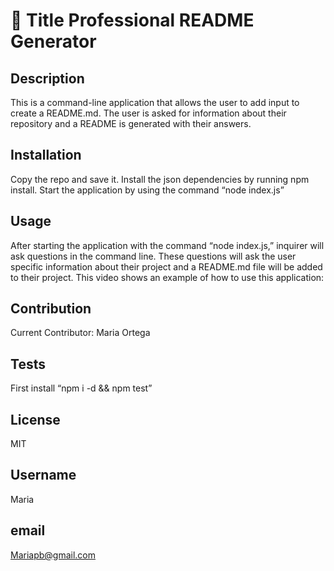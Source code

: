 # 🌸 Title Professional README Generator  
  ## Description
  This is a command-line application that allows the user to add input to create a README.md. The user is asked for information about their repository and a README is generated with their answers. 
  ## Installation
  Copy the repo and save it. Install the json dependencies by running npm install. Start the application by using the command “node index.js” 
  ## Usage
  After starting the application with the command “node index.js,” inquirer will ask questions in the command line. These questions will ask the user specific information about their project and a README.md file will be added to their project. This video shows an example of how to use this application: 
  ## Contribution
  Current Contributor: Maria Ortega
  ## Tests
  First install “npm i -d && npm test” 
  ## License
  MIT
  ## Username
 Maria
  
  ## email
  Mariapb@gmail.com 

